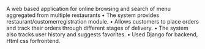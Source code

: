 A web based application for online browsing and search of
menu aggregated from multiple restaurants
• The system provides restaurant/customerregistration module.
• Allows customers to place orders and track their orders through
different stages of delivery.
• The system also tracks user history and suggests favorites.
• Used Django for backend, Html css forfrontend.
